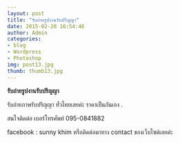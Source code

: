 ```yaml
---
layout: post
title: "รับถ่ายรูปงานรับปริญญา"
date: 2015-02-20 16:54:46
author: Admin
categories: 
- blog 
- Wordpress
- Photoshop
img: post13.jpg
thumb: thumb13.jpg
---
```

<b>รับถ่ายรูปงานรับปริญญา</b>

รับถ่ายภาพรับปริญญา ทั่วไทยเลยค่ะ ราคาเป็นกันเอง .

สนใจติดต่อ เบอร์โทรศัพท์ 095-0841882

facebook : sunny khim หรือติดต่อมาทาง contact ของเว็บไซต์เลยค่ะ


 <!--more-->


[hampden]: https://github.com/jekyll/jekyll